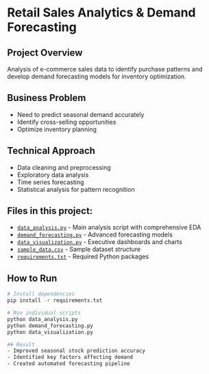 # Retail Sales Analytics & Demand Forecasting

## Project Overview
Analysis of e-commerce sales data to identify purchase patterns and develop demand forecasting models for inventory optimization.

## Business Problem
- Need to predict seasonal demand accurately
- Identify cross-selling opportunities
- Optimize inventory planning

## Technical Approach
- Data cleaning and preprocessing
- Exploratory data analysis
- Time series forecasting
- Statistical analysis for pattern recognition

## Files in this project:
- [`data_analysis.py`](data_analysis.py) - Main analysis script with comprehensive EDA
- [`demand_forecasting.py`](demand_forecasting.py) - Advanced forecasting models
- [`data_visualization.py`](data_visualization.py) - Executive dashboards and charts
- [`sample_data.csv`](sample_data.csv) - Sample dataset structure
- [`requirements.txt`](requirements.txt) - Required Python packages

## How to Run
```bash
# Install dependencies
pip install -r requirements.txt

# Run individual scripts
python data_analysis.py
python demand_forecasting.py
python data_visualization.py

## Result
- Improved seasonal stock prediction accuracy
- Identified key factors affecting demand
- Created automated forecasting pipeline
